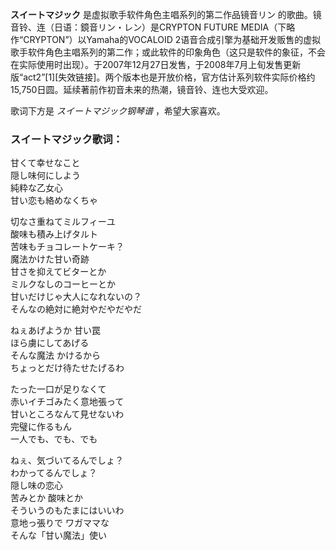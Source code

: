 

**スイートマジック** 是虚拟歌手软件角色主唱系列的第二作品镜音リン 的歌曲。镜音铃、连（日语：鏡音リン・レン）是CRYPTON FUTURE
MEDIA（下略作“CRYPTON”）以Yamaha的VOCALOID
2语音合成引擎为基础开发贩售的虚拟歌手软件角色主唱系列的第二作；或此软件的印象角色（这只是软件的象征，不会在实际使用时出现）。于2007年12月27日发售，于2008年7月上旬发售更新版“act2”[1][失效链接]。两个版本也是开放价格，官方估计系列软件实际价格约15,750日圆。延续著前作初音未来的热潮，镜音铃、连也大受欢迎。

  
歌词下方是 _スイートマジック钢琴谱_ ，希望大家喜欢。

### スイートマジック歌词：

甘くて幸せなこと  
隠し味何にしよう  
純粋な乙女心  
甘い恋も絡めなくちゃ

切なさ重ねてミルフィーユ  
酸味も積み上げタルト  
苦味もチョコレートケーキ？  
魔法かけた甘い奇跡  
甘さを抑えてビターとか  
ミルクなしのコーヒーとか  
甘いだけじゃ大人になれないの？  
そんなの絶対に絶対やだやだやだ

ねぇあげようか 甘い罠  
ほら虜にしてあげる  
そんな魔法 かけるから  
ちょっとだけ待たせたげるわ

たった一口が足りなくて  
赤いイチゴみたく意地張って  
甘いところなんて見せないわ  
完璧に作るもん  
一人でも、でも、でも

ねぇ、気づいてるんでしょ？  
わかってるんでしょ？  
隠し味の恋心  
苦みとか 酸味とか  
そういうのもたまにはいいわ  
意地っ張りで ワガママな  
そんな「甘い魔法」使い

